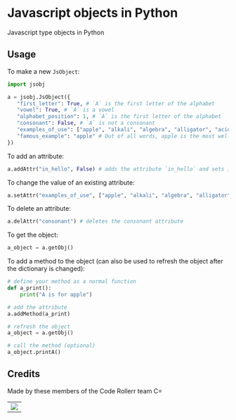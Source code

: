 # Javascript objects in Python
 Javascript type objects in Python

## Usage
 To make a new `JsObject`:
 ```python
 import jsobj

 a = jsobj.JsObject({
    "first_letter": True, # `A` is the first letter of the alphabet
    "vowel": True, # `A` is a vowel
    "alphabet_position": 1, # `A` is the first letter of the alphabet
    "consonant": False, # `A` is not a consonant
    "examples_of_use": ["apple", "alkali", "algebra", "alligator", "acid"] # `A` is used in all these words
    "famous_example": "apple" # Out of all words, apple is the most well known that starts with `A`
})
 ```

 To add an attribute:
 ```python
 a.addAttr("in_hello", False) # adds the attribute `in_hello` and sets it to boolean `False`
 ```

 To change the value of an existing attribute:
 ```python
 a.setAttr("examples_of_use", ["apple", "alkali", "algebra", "alligator", "acid", "all"]) # changes the list of examples
 ```

 To delete an attribute:
 ```python
 a.delAttr("consonant") # deletes the consonant attribute
 ```

 To get the object:
 ```python
 a_object = a.getObj()
 ```

 To add a method to the object (can also be used to refresh the object after the dictionary is changed):
 ```python
 # define your method as a normal function
 def a_print():
     print("A is for apple")

 # add the attribute
 a.addMethod(a_print)

 # refresh the object
 a_object = a.getObj()

 # call the method (optional)
 a_object.printA()
 ```
 
 ## Credits
 Made by these members of the Code Rollerr team C=
 
 <table>
	<tr>
		<td>
			<a href="https://github.com/code-roller/jsobj/graphs/contributors">
  <img src="https://contrib.rocks/image?repo=code-roller/jsobj" />
</a>
		</td>
	</tr>
</table>
